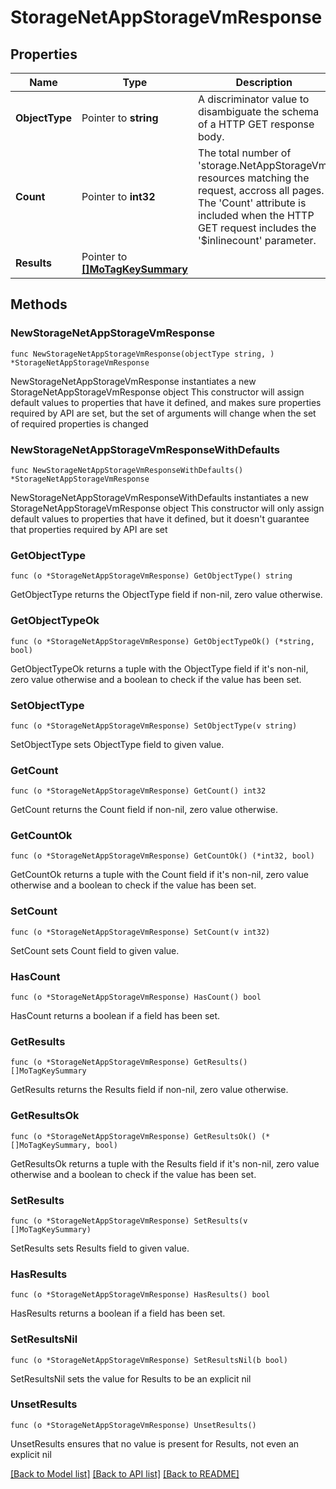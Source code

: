 # StorageNetAppStorageVmResponse

## Properties

Name | Type | Description | Notes
------------ | ------------- | ------------- | -------------
**ObjectType** | Pointer to **string** | A discriminator value to disambiguate the schema of a HTTP GET response body. | 
**Count** | Pointer to **int32** | The total number of &#39;storage.NetAppStorageVm&#39; resources matching the request, accross all pages. The &#39;Count&#39; attribute is included when the HTTP GET request includes the &#39;$inlinecount&#39; parameter. | [optional] 
**Results** | Pointer to [**[]MoTagKeySummary**](mo.TagKeySummary.md) |  | [optional] 

## Methods

### NewStorageNetAppStorageVmResponse

`func NewStorageNetAppStorageVmResponse(objectType string, ) *StorageNetAppStorageVmResponse`

NewStorageNetAppStorageVmResponse instantiates a new StorageNetAppStorageVmResponse object
This constructor will assign default values to properties that have it defined,
and makes sure properties required by API are set, but the set of arguments
will change when the set of required properties is changed

### NewStorageNetAppStorageVmResponseWithDefaults

`func NewStorageNetAppStorageVmResponseWithDefaults() *StorageNetAppStorageVmResponse`

NewStorageNetAppStorageVmResponseWithDefaults instantiates a new StorageNetAppStorageVmResponse object
This constructor will only assign default values to properties that have it defined,
but it doesn't guarantee that properties required by API are set

### GetObjectType

`func (o *StorageNetAppStorageVmResponse) GetObjectType() string`

GetObjectType returns the ObjectType field if non-nil, zero value otherwise.

### GetObjectTypeOk

`func (o *StorageNetAppStorageVmResponse) GetObjectTypeOk() (*string, bool)`

GetObjectTypeOk returns a tuple with the ObjectType field if it's non-nil, zero value otherwise
and a boolean to check if the value has been set.

### SetObjectType

`func (o *StorageNetAppStorageVmResponse) SetObjectType(v string)`

SetObjectType sets ObjectType field to given value.


### GetCount

`func (o *StorageNetAppStorageVmResponse) GetCount() int32`

GetCount returns the Count field if non-nil, zero value otherwise.

### GetCountOk

`func (o *StorageNetAppStorageVmResponse) GetCountOk() (*int32, bool)`

GetCountOk returns a tuple with the Count field if it's non-nil, zero value otherwise
and a boolean to check if the value has been set.

### SetCount

`func (o *StorageNetAppStorageVmResponse) SetCount(v int32)`

SetCount sets Count field to given value.

### HasCount

`func (o *StorageNetAppStorageVmResponse) HasCount() bool`

HasCount returns a boolean if a field has been set.

### GetResults

`func (o *StorageNetAppStorageVmResponse) GetResults() []MoTagKeySummary`

GetResults returns the Results field if non-nil, zero value otherwise.

### GetResultsOk

`func (o *StorageNetAppStorageVmResponse) GetResultsOk() (*[]MoTagKeySummary, bool)`

GetResultsOk returns a tuple with the Results field if it's non-nil, zero value otherwise
and a boolean to check if the value has been set.

### SetResults

`func (o *StorageNetAppStorageVmResponse) SetResults(v []MoTagKeySummary)`

SetResults sets Results field to given value.

### HasResults

`func (o *StorageNetAppStorageVmResponse) HasResults() bool`

HasResults returns a boolean if a field has been set.

### SetResultsNil

`func (o *StorageNetAppStorageVmResponse) SetResultsNil(b bool)`

 SetResultsNil sets the value for Results to be an explicit nil

### UnsetResults
`func (o *StorageNetAppStorageVmResponse) UnsetResults()`

UnsetResults ensures that no value is present for Results, not even an explicit nil

[[Back to Model list]](../README.md#documentation-for-models) [[Back to API list]](../README.md#documentation-for-api-endpoints) [[Back to README]](../README.md)


